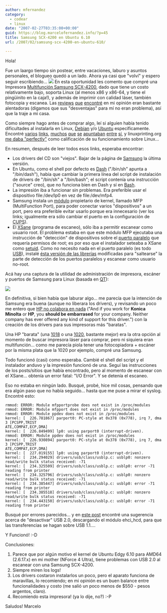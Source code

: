 ```yaml
---
author: mfernandez
category:
  - codear
  - linux
date: "2007-02-27T03:35:00+00:00"
guid: https://blog.marcelofernandez.info/?p=45
title: Samsung SCX-4200 en Ubuntu 6.10
url: /2007/02/samsung-scx-4200-en-ubuntu-610/

---
```

Hola!

Fue un laargo tiempo sin postear, entre vacaciones, laburo y asuntos personales, el blogueo quedó a un lado. Ahora ya casi que "volví" y espero seguir escribiendo...
[![](http://1.bp.blogspot.com/_nDZ247g0qSM/ReOWgIVHRuI/AAAAAAAAADA/504D5SV2X10/s200/h983.jpg)](http://1.bp.blogspot.com/_nDZ247g0qSM/ReOWgIVHRuI/AAAAAAAAADA/504D5SV2X10/s1600-h/h983.jpg)
En esta oportunidad les comento que compré una Impresora [Multifunción Samsung SCX-4200](http://www.samsung.com/ar/products/printers/multifunction/scx_4200.asp), dado que tiene un costo relativamente bajo, soporta Linux (al menos x86 y x86-64, y tiene el pingüinito en la caja!), y además de imprimir con calidad láser, también fotocopia y escanea. Las [reviews](http://www.vnunet.com/computeractive/hardware/2161916/review-samsung-scx-4200-multi) [que](http://reviews.cnet.com/Samsung_SCX_4200/4505-3181_7-31628074.html) [encontré](http://www.neoseeker.com/resourcelink.html?rlid=137144) en mi opinión eran bastante alentadoras (digamos que sus "desventajas" para mí no eran problema), así que la traje a mi casa.

Como siempre hago antes de comprar algo, leí si alguien había tenido dificultades al instalarla en Linux, [Debian](http://www.debian.org/) y/o [Ubuntu](http://www.ubuntu.com/) específicamente. Encontré [varios](http://ubuntuforums.org/showthread.php?t=245545&highlight=samsung+scx+4200) [links](http://ubuntuforums.org/showthread.php?t=341621&highlight=samsung+scx+4200), [muchos](http://news.u32.net/articles/2007/02/05/the-samsung-unified-linux-driver-installer-on-ubuntu) [que](http://www.ubuntuforums.org/showthread.php?t=287747) [se](http://mattgordon.wordpress.com/howto/installing-a-samsung-printer/) [apuntaban](http://openprinting.org/show_printer.cgi?recnum=Samsung-SCX_4200) [entre](http://jacobo.tarrio.org/Samsung_SCX-4200_on_Debian) [sí](http://www.elijahlofgren.com/ubuntu/#scx-4100), y linuxprinting.org [me daba "perfectly"](http://openprinting.org/show_printer.cgi?recnum=Samsung-SCX_4200) como calificación de su funcionamiento sobre Linux...

En resumen, después de leer todos esos links, esperaba encontrar:

- Los drivers del CD son "viejos". Bajar de la página de [Samsung](http://www.samsung.com.ar/) la última versión.
- En Ubuntu, como el shell por defecto es [Dash](http://en.wikipedia.org/wiki/Debian_Almquist_shell) ("/bin/sh" apunta a "/bin/dash"), había que cambiar la primera línea del script de instalación de drivers de "/bin/sh" a "/bin/bash"; el script contenía una instrucción ("source" creo), que no funciona bien en Dash y sí en [Bash](http://en.wikipedia.org/wiki/Bourne_again_shell).
- La impresión iba a funcionar sin problemas. Era preferible usar el dispositivo file:/dev/lp0 en vez de file:/dev/mfp4.
- Samsung instala un [módulo](http://en.wikipedia.org/wiki/Linux_Kernel_Module) propietario de kernel, llamado MFP (MultiFunction Port), para poder conectar varios "dispositivos" a un port, pero era preferible evitar usarlo porque era innecesario (ver los links; igualmente era sólo cambiar el puerto en la configuración de [CUPS](http://www.cups.org/)).
- El [XSane](http://www.xsane.org/) (programa de escaneo), sólo iba a permitir escanear como usuario root. El problema estaba en que este módulo MFP ejecutaba una instrucción de "detección" de dispositivos sobre el [puerto paralelo](http://en.wikipedia.org/wiki/Parallel_port) que requería permisos de root; es por eso que el instalador seteaba a XSane como [setuid](http://en.wikipedia.org/wiki/Setuid). Como no necesito nada en el puerto paralelo (es todo [USB](http://en.wikipedia.org/wiki/Usb)), instalé [ésta versión de las librerías](http://jacobo.tarrio.org/Samsung_SCX-4200_on_Debian) modificadas para "saltearse" la parte de detección de los puertos paralelos y escanear como usuario no-root.

Acá hay una captura de la utilidad de administración de impresora, escáner y puertos de Samsung para Linux (basada en [QT](http://www.trolltech.com/products/qt)):

[![](http://2.bp.blogspot.com/_nDZ247g0qSM/ReOd_YVHRwI/AAAAAAAAADU/wCKwkTT4GJQ/s400/samsung-admin.jpg)](http://2.bp.blogspot.com/_nDZ247g0qSM/ReOd_YVHRwI/AAAAAAAAADU/wCKwkTT4GJQ/s1600-h/samsung-admin.jpg)

En definitiva, si bien había que laburar algo... me parecía que la intención de Samsung era buena (aunque no liberara los drivers), y revisando un poco me entero que [HP no colabora en nada](http://foo2zjs.rkkda.com/) ("And if you work for **Konica Minolta** or **HP**, you **should be embarrased** for your company. Neither company has ever offered any kind of support for this driver.") con la creación de los drivers para sus impresoras más "baratas".

Una HP "barata" (una [1018](http://h10010.www1.hp.com/wwpc/es/es/ho/WF05a/6459-6609-6611-6611-6643-12370252.html) o una [1020](http://h10010.www1.hp.com/wwpc/es/es/sm/WF05a/6459-6609-6611-6611-6643-11597423.html), bastante mejor) era la otra opción al momento de buscar impresora láser para comprar, pero ni siquiera eran multifunción... como me parecía piola tener una fotocopiadora + escáner por la misma plata que la 1020 por ejemplo, compré una Samsung.

Todo funcionó (casi) como esperaba. Cambié el shell del script y el instalador anduvo y la impresión funcionó de una. Seguí las instrucciones de los posts/sitios que había encontrado, pero al momento de escanear con el XSane... obtenía un error fatal: "I/O Error". Y se detenía el escaneo.

Eso no estaba en ningún lado. Busqué, probé, hice mil cosas, pensando que era algún paso que no había seguido... hasta que me puse a mirar el syslog. Encontré esto:

```
rmmod: ERROR: Module mfpportprobe does not exist in /proc/modules
rmmod: ERROR: Module mfpport does not exist in /proc/modules
rmmod: ERROR: Module ppdev does not exist in /proc/modules
kernel: [  226.781867] parport0: PC-style at 0x378 (0x778), irq 7, dma 3 [PCSPP,TRIST
ATE,COMPAT,ECP,DMA]
kernel: [  226.849499] lp0: using parport0 (interrupt-driven).
rmmod: ERROR: Module ppdev does not exist in /proc/modules
kernel: [  226.930894] parport0: PC-style at 0x378 (0x778), irq 7, dma 3 [PCSPP,TRIST
ATE,COMPAT,ECP,DMA]
kernel: [  227.019155] lp0: using parport0 (interrupt-driven).
kernel: [  234.294029] drivers/usb/class/usblp.c: usblp0: nonzero read/write bulk status received: -71
kernel: [  234.325509] drivers/usb/class/usblp.c: usblp0: error -71 reading from printer
kernel: [  234.325796] drivers/usb/class/usblp.c: usblp0: nonzero read/write bulk status received: -71
kernel: [  234.385447] drivers/usb/class/usblp.c: usblp0: error -71 reading from printer
kernel: [  234.385518] drivers/usb/class/usblp.c: usblp0: nonzero read/write bulk status received: -71
kernel: [  234.443150] drivers/usb/class/usblp.c: usblp0: error -71 reading from printer
```

Busqué por errores parecidos... y en [este post](http://www.ussg.iu.edu/hypermail/linux/kernel/0402.3/1488.html) encontré una sugerencia acerca de "desactivar" USB 2.0, descargando el módulo ehci\_hcd, para que las transferencias se hagan sobre USB 1.1....

Y Funcionó! :-D

Conclusiones:

1. Parece que por algún motivo el kernel de Ubuntu Edgy 6.10 para AMD64 (2.6.17.x) en mi mother (NForce 4 Ultra), tiene problemas con USB 2.0 al escanear con una Samsung SCX-4200.
1. Siempre miren los logs!
1. Los drivers costaron instalarlos un poco, pero el aparato funciona de maravillas, lo recomiendo; en mi opinión es un buen balance entre funcionalidades y costo (me salió un poco menos de $550 - pesos argentos, claro).
1. Recomiendo esta impresora! (ya lo dije, no?) :-P

Saludos!
Marcelo
